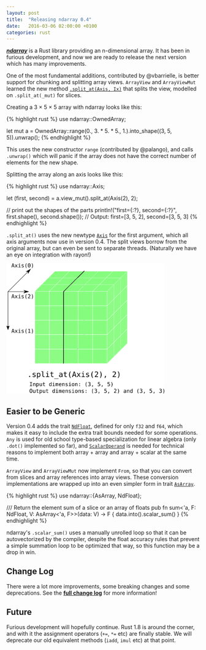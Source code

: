 ```yaml
---
layout: post
title:  "Releasing ndarray 0.4"
date:   2016-03-06 02:00:00 +0100
categories: rust
---
```


[***ndarray***][1] is a Rust library providing an n-dimensional array. It has been
in furious development, and now we are ready to release the next version which
has many improvements.

One of the most fundamental additions, contributed by @vbarrielle, is
better support for chunking and splitting array views. `ArrayView` and
`ArrayViewMut` learned the new method [`.split_at(Axis, Ix)`][sp] that
splits the view, modelled on `.split_at(_mut)` for slices.

[1]: https://github.com/bluss/rust-ndarray
[sp]: https://bluss.github.io/rust-ndarray/master/ndarray/struct.ArrayBase.html#method.split_at

Creating a 3 × 5 × 5 array with ndarray looks like this:

{% highlight rust %}
use ndarray::OwnedArray;

let mut a = OwnedArray::range(0., 3. * 5. * 5., 1.).into_shape((3, 5, 5)).unwrap();
{% endhighlight %}

This uses the new constructor `range` (contributed by @palango),
and calls `.unwrap()` which will panic if the array does not have the
correct number of elements for the new shape.

Splitting the array along an axis looks like this:

{% highlight rust %}
use ndarray::Axis;

let (first, second) = a.view_mut().split_at(Axis(2), 2);

// print out the shapes of the parts
println!("first={:?}, second={:?}", first.shape(), second.shape());
// Output: first=[3, 5, 2], second=[3, 5, 3]
{% endhighlight %}

`.split_at()` uses the new newtype [`Axis`][ax] for the first argument, which all
axis arguments now use in version 0.4. The split views borrow from the original
array, but can even be sent to separate threads. (Naturally we have an eye
on integration with rayon!)

<img alt="split-at" src="/split_at.svg" width="412px" height="340px">

[ax]: https://bluss.github.io/rust-ndarray/master/ndarray/struct.Axis.html

## Easier to be Generic

Version 0.4 adds the trait [`NdFloat`][3], defined for only `f32` and `f64`,
which makes it easy to include the extra trait bounds needed for some 
operations. `Any` is used for old school type-based specialization for
linear algebra (only `.dot()` implemented so far), and [`ScalarOperand`][4] is
needed for technical reasons to implement both array + array and
array + scalar at the same time.

[3]: http://bluss.github.io/rust-ndarray/master/ndarray/trait.NdFloat.html
[4]: http://bluss.github.io/rust-ndarray/master/ndarray/trait.ScalarOperand.html

`ArrayView` and `ArrayViewMut` now implement `From`, so that you can
convert from slices and array references into array views. These
conversion implementations are wrapped up into an even simpler form
in trait [`AsArray`][5].

[5]: http://bluss.github.io/rust-ndarray/master/ndarray/trait.AsArray.html

{% highlight rust %}
use ndarray::{AsArray, NdFloat};

/// Return the element sum of a slice or an array of floats
pub fn sum<'a, F: NdFloat, V: AsArray<'a, F>>(data: V) -> F {
    data.into().scalar_sum()
}
{% endhighlight %}

ndarray's `.scalar_sum()` uses a manually unrolled loop so that it
can be autovectorized by the compiler, despite the float accuracy
rules that prevent a simple summation loop to be optimized that way,
so this function may be a drop in win.

## Change Log

There were a lot more improvements, some breaking changes
and some deprecations. See the [**full change log**][2] for more information!

[2]: https://github.com/bluss/rust-ndarray#recent-changes

## Future

Furious development will hopefully continue. Rust 1.8 is around the corner,
and with it the assignment operators (`+=`, `*=` etc) are finally stable.
We will deprecate our old equivalent methods (`iadd`, `imul` etc) at
that point.

